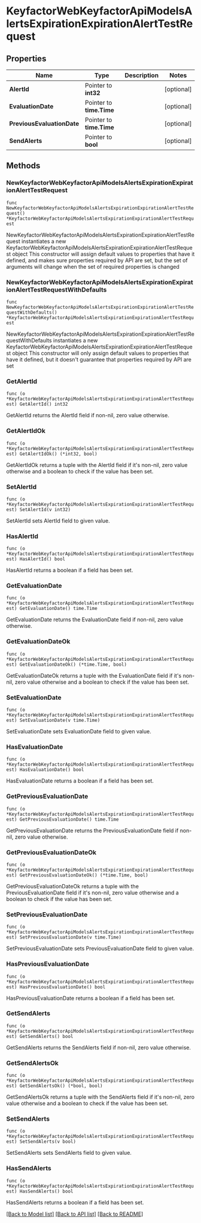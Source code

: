 # KeyfactorWebKeyfactorApiModelsAlertsExpirationExpirationAlertTestRequest

## Properties

Name | Type | Description | Notes
------------ | ------------- | ------------- | -------------
**AlertId** | Pointer to **int32** |  | [optional] 
**EvaluationDate** | Pointer to **time.Time** |  | [optional] 
**PreviousEvaluationDate** | Pointer to **time.Time** |  | [optional] 
**SendAlerts** | Pointer to **bool** |  | [optional] 

## Methods

### NewKeyfactorWebKeyfactorApiModelsAlertsExpirationExpirationAlertTestRequest

`func NewKeyfactorWebKeyfactorApiModelsAlertsExpirationExpirationAlertTestRequest() *KeyfactorWebKeyfactorApiModelsAlertsExpirationExpirationAlertTestRequest`

NewKeyfactorWebKeyfactorApiModelsAlertsExpirationExpirationAlertTestRequest instantiates a new KeyfactorWebKeyfactorApiModelsAlertsExpirationExpirationAlertTestRequest object
This constructor will assign default values to properties that have it defined,
and makes sure properties required by API are set, but the set of arguments
will change when the set of required properties is changed

### NewKeyfactorWebKeyfactorApiModelsAlertsExpirationExpirationAlertTestRequestWithDefaults

`func NewKeyfactorWebKeyfactorApiModelsAlertsExpirationExpirationAlertTestRequestWithDefaults() *KeyfactorWebKeyfactorApiModelsAlertsExpirationExpirationAlertTestRequest`

NewKeyfactorWebKeyfactorApiModelsAlertsExpirationExpirationAlertTestRequestWithDefaults instantiates a new KeyfactorWebKeyfactorApiModelsAlertsExpirationExpirationAlertTestRequest object
This constructor will only assign default values to properties that have it defined,
but it doesn't guarantee that properties required by API are set

### GetAlertId

`func (o *KeyfactorWebKeyfactorApiModelsAlertsExpirationExpirationAlertTestRequest) GetAlertId() int32`

GetAlertId returns the AlertId field if non-nil, zero value otherwise.

### GetAlertIdOk

`func (o *KeyfactorWebKeyfactorApiModelsAlertsExpirationExpirationAlertTestRequest) GetAlertIdOk() (*int32, bool)`

GetAlertIdOk returns a tuple with the AlertId field if it's non-nil, zero value otherwise
and a boolean to check if the value has been set.

### SetAlertId

`func (o *KeyfactorWebKeyfactorApiModelsAlertsExpirationExpirationAlertTestRequest) SetAlertId(v int32)`

SetAlertId sets AlertId field to given value.

### HasAlertId

`func (o *KeyfactorWebKeyfactorApiModelsAlertsExpirationExpirationAlertTestRequest) HasAlertId() bool`

HasAlertId returns a boolean if a field has been set.

### GetEvaluationDate

`func (o *KeyfactorWebKeyfactorApiModelsAlertsExpirationExpirationAlertTestRequest) GetEvaluationDate() time.Time`

GetEvaluationDate returns the EvaluationDate field if non-nil, zero value otherwise.

### GetEvaluationDateOk

`func (o *KeyfactorWebKeyfactorApiModelsAlertsExpirationExpirationAlertTestRequest) GetEvaluationDateOk() (*time.Time, bool)`

GetEvaluationDateOk returns a tuple with the EvaluationDate field if it's non-nil, zero value otherwise
and a boolean to check if the value has been set.

### SetEvaluationDate

`func (o *KeyfactorWebKeyfactorApiModelsAlertsExpirationExpirationAlertTestRequest) SetEvaluationDate(v time.Time)`

SetEvaluationDate sets EvaluationDate field to given value.

### HasEvaluationDate

`func (o *KeyfactorWebKeyfactorApiModelsAlertsExpirationExpirationAlertTestRequest) HasEvaluationDate() bool`

HasEvaluationDate returns a boolean if a field has been set.

### GetPreviousEvaluationDate

`func (o *KeyfactorWebKeyfactorApiModelsAlertsExpirationExpirationAlertTestRequest) GetPreviousEvaluationDate() time.Time`

GetPreviousEvaluationDate returns the PreviousEvaluationDate field if non-nil, zero value otherwise.

### GetPreviousEvaluationDateOk

`func (o *KeyfactorWebKeyfactorApiModelsAlertsExpirationExpirationAlertTestRequest) GetPreviousEvaluationDateOk() (*time.Time, bool)`

GetPreviousEvaluationDateOk returns a tuple with the PreviousEvaluationDate field if it's non-nil, zero value otherwise
and a boolean to check if the value has been set.

### SetPreviousEvaluationDate

`func (o *KeyfactorWebKeyfactorApiModelsAlertsExpirationExpirationAlertTestRequest) SetPreviousEvaluationDate(v time.Time)`

SetPreviousEvaluationDate sets PreviousEvaluationDate field to given value.

### HasPreviousEvaluationDate

`func (o *KeyfactorWebKeyfactorApiModelsAlertsExpirationExpirationAlertTestRequest) HasPreviousEvaluationDate() bool`

HasPreviousEvaluationDate returns a boolean if a field has been set.

### GetSendAlerts

`func (o *KeyfactorWebKeyfactorApiModelsAlertsExpirationExpirationAlertTestRequest) GetSendAlerts() bool`

GetSendAlerts returns the SendAlerts field if non-nil, zero value otherwise.

### GetSendAlertsOk

`func (o *KeyfactorWebKeyfactorApiModelsAlertsExpirationExpirationAlertTestRequest) GetSendAlertsOk() (*bool, bool)`

GetSendAlertsOk returns a tuple with the SendAlerts field if it's non-nil, zero value otherwise
and a boolean to check if the value has been set.

### SetSendAlerts

`func (o *KeyfactorWebKeyfactorApiModelsAlertsExpirationExpirationAlertTestRequest) SetSendAlerts(v bool)`

SetSendAlerts sets SendAlerts field to given value.

### HasSendAlerts

`func (o *KeyfactorWebKeyfactorApiModelsAlertsExpirationExpirationAlertTestRequest) HasSendAlerts() bool`

HasSendAlerts returns a boolean if a field has been set.


[[Back to Model list]](../README.md#documentation-for-models) [[Back to API list]](../README.md#documentation-for-api-endpoints) [[Back to README]](../README.md)


